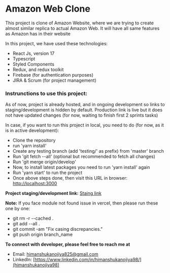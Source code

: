 # Amazon Web Clone

This project is clone of Amazon Website, where we are trying to create almost similar replica to actual Amazon Web. It will have all same features as Amazon has in their website

In this project, we have used these technologies:

- React Js, version 17
- Typescript
- Styled Components
- Redux, and redux toolkit
- Firebase (for authentication purposes)
- JIRA & Scrum (for project management)

### Instrunctions to use this project:

As of now, project is already hosted, and in ongoing development so links to staging/development is hidden by default.
Production link is live but it does not have updated changes (for now, waiting to finish first 2 sprints tasks)

In case, if you want to run this project in local, you need to do (for now, as it is in active development):

- Clone the repository
- run 'yarn install'
- Create any testing branch (add 'testing/' as prefix) from 'master' branch
- Run 'git fetch --all' (optional but recommended to fetch all changes)
- Run 'git merge origin/develop'
- Now, to install latest packages you need to run 'yarn install' again
- Run 'yarn start' to run the project
- Once above steps done, then visit this URL in browser: [http://localhost:3000](http://localhost:3000)

**Project staging/development link:** [Staing link](https://react-web-stg-amazon.vercel.app/)

**Note:**
If you face module not found issue in vercel, then please run these one by one:

- git rm -r --cached .
- git add --all .
- git commit -am "Fix casing discrepancies."
- git push origin branch_name

**To connect with developer, please feel free to reach me at**

- Email: himanshukanojiya825@gmail.com
- LinkedIn: [https://www.linkedin.com/in/himanshukanojiya98/](himanshukanojiya98)
